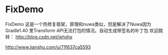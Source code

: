 # FixDemo
FixDemo
这是一个热修复框架，原理和nuwa类似，但是解决了Nuwa因为Gradle1.40 里Transform API无法打包的情况。自动生成带签名的补丁包
 欢迎跳转： http://blog.csdn.net/iehshx

http://www.jianshu.com/u/71f637ca5593
